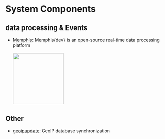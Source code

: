 # System Components

## data processing & Events

- [Memphis](https://github.com/memphisdev/memphis-broker): Memphis{dev} is an open-source real-time data processing platform
    <br/><br/><img height="160" src="https://user-images.githubusercontent.com/70286779/182221788-0a159007-ab93-46aa-9c81-222671144a05.png"/>

## Other

- [geoipupdate](awesome-lists/maxmindinc/geoipupdate): GeoIP database synchronization

